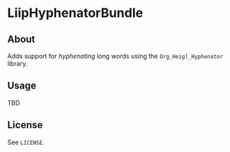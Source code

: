 # LiipHyphenatorBundle #

## About ##

Adds support for _hyphenating_ long words using the `Org_Heigl_Hyphenator` library.

## Usage ##

TBD

## License ##

See `LICENSE`.